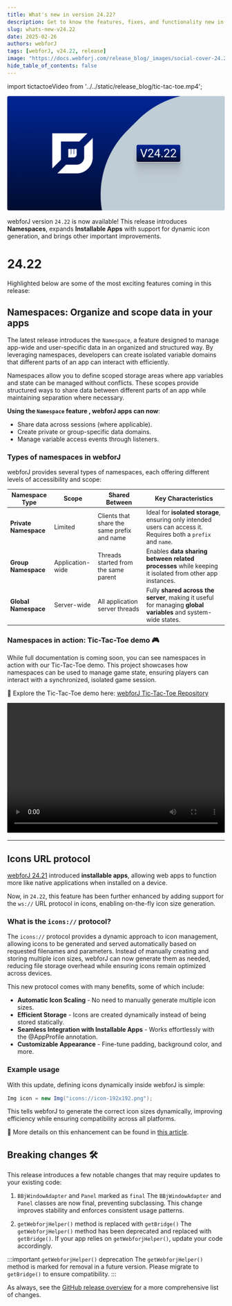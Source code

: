 ```yaml
---
title: What's new in version 24.22?
description: Get to know the features, fixes, and functionality new in webforJ version 24.22.
slug: whats-new-v24.22
date: 2025-02-26
authors: webforJ
tags: [webforJ, v24.22, release]
image: "https://docs.webforj.com/release_blog/_images/social-cover-24.22.png"
hide_table_of_contents: false
---
```


import tictactoeVideo from '../../static/release_blog/tic-tac-toe.mp4';

![cover image](../../static/release_blog/_images/24.22.png)

<!-- vale off -->
webforJ version `24.22` is now available! This release introduces **Namespaces**, expands **Installable Apps** with support for dynamic icon generation, and brings other important improvements.
<!-- vale on -->
<!-- truncate -->

# 24.22

Highlighted below are some of the most exciting features coming in this release:

## Namespaces: Organize and scope data in your apps

The latest release introduces the `Namespace`, a feature designed to manage app-wide and user-specific data in an organized and structured way. By leveraging namespaces, developers can create isolated variable domains that different parts of an app can interact with efficiently.

Namespaces allow you to define scoped storage areas where app variables and state can be managed without conflicts. These scopes provide structured ways to share data between different parts of an app while maintaining separation where necessary.

**Using the `Namespace` feature , webforJ apps can now**:

- Share data across sessions (where applicable).
- Create private or group-specific data domains.
- Manage variable access events through listeners.

### Types of namespaces in webforJ

webforJ provides several types of namespaces, each offering different levels of accessibility and scope:

| **Namespace Type**    | **Scope**          | **Shared Between**                    | **Key Characteristics** |
|----------------------|------------------|------------------------------------|-------------------------|
| **Private Namespace** | Limited         | Clients that share the same prefix and name | Ideal for **isolated storage**, ensuring only intended users can access it. Requires both a `prefix` and `name`. |
| **Group Namespace**   | Application-wide | Threads started from the same parent | Enables **data sharing between related processes** while keeping it isolated from other app instances. |
| **Global Namespace**  | Server-wide     | All application server threads      | Fully **shared across the server**, making it useful for managing **global variables** and system-wide states. |


### Namespaces in action: Tic-Tac-Toe demo 🎮

While full documentation is coming soon, you can see namespaces in action with our Tic-Tac-Toe demo. This project showcases how namespaces can be used to manage game state, ensuring players can interact with a synchronized, isolated game session.

🚀 Explore the Tic-Tac-Toe demo here:
[webforJ Tic-Tac-Toe Repository](https://github.com/webforj/webforj-tictactoe)

<video width="100%" height="300px" controls>
  <source src={tictactoeVideo} type="video/mp4" />
</video>

---

## Icons URL protocol

[webforJ 24.21](../2025-01-27-webforj-v24.21/24.21) introduced **installable apps**, allowing web apps to function more like native applications when installed on a device. 

Now, in `24.22`, this feature has been further enhanced by adding support for the `ws://` URL protocol in icons, enabling on-the-fly icon size generation.

### What is the `icons://` protocol?
The `icons://` protocol provides a dynamic approach to icon management, allowing icons to be generated and served automatically based on requested filenames and parameters. Instead of manually creating and storing multiple icon sizes, webforJ can now generate them as needed, reducing file storage overhead while ensuring icons remain optimized across devices.

This new protocol comes with many benefits, some of which include:

- **Automatic Icon Scaling** - No need to manually generate multiple icon sizes.
- **Efficient Storage** - Icons are created dynamically instead of being stored statically.
- **Seamless Integration with Installable Apps** - Works effortlessly with the @AppProfile annotation.
- **Customizable Appearance** - Fine-tune padding, background color, and more.

### Example usage
With this update, defining icons dynamically inside webforJ is simple:

```java
Img icon = new Img("icons://icon-192x192.png");
```

This tells webforJ to generate the correct icon sizes dynamically, improving efficiency while ensuring compatibility across all platforms.

🔗 More details on this enhancement can be found in [this article](https://github.com/webforj/webforj-documentation/pull/164).

## Breaking changes 🛠
This release introduces a few notable changes that may require updates to your existing code:

1) `BBjWindowAdapter` and `Panel` marked as `final`
The `BBjWindowAdapter` and `Panel` classes are now final, preventing subclassing. This change improves stability and enforces consistent usage patterns.

2) `getWebforjHelper()` method is replaced with `getBridge()`
The `getWebforjHelper()` method has been deprecated and replaced with `getBridge()`. If your app relies on `getWebforjHelper()`, update your code accordingly.

:::important `getWebforjHelper()` deprecation 
The `getWebforjHelper()` method is marked for removal in a future version. Please migrate to `getBridge()` to ensure compatibility. 
:::

As always, see the [GitHub release overview](https://github.com/webforj/webforj/releases/tag/24.22) for a more comprehensive list of changes. 
